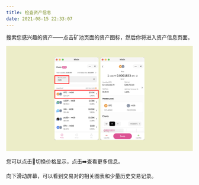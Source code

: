 ```yaml
---
title: 检查资产信息
date: 2021-08-15 22:33:07
---
```


搜索您感兴趣的资产——点击矿池页面的资产图标，然后你将进入资产信息页面。

![](../assets/asset-info.png)

您可以点击🔄切换价格显示，点击➡️查看更多信息。

向下滑动屏幕，可以看到交易对的相关图表和少量历史交易记录。